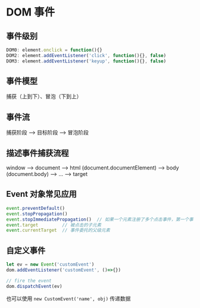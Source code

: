 # DOM 事件

## 事件级别

```javascript
DOM0: element.onclick = function(){}
DOM2: element.addEventListener('click', function(){}, false)
DOM3: element.addEventListener('keyup', function(){}, false)
```

## 事件模型

捕获（上到下）、冒泡（下到上）

## 事件流

捕获阶段 --> 目标阶段 --> 冒泡阶段

## 描述事件捕获流程

window --> document --> html (document.documentElement) --> body (document.body) --> ... --> target

## Event 对象常见应用

```javascript
event.preventDefault()
event.stopPropagation()
event.stopImmediatePropagation()  // 如果一个元素注册了多个点击事件，第一个事件触发时候想终止第二个事件处罚，在一个事件中调用此方法
event.target         // 被点击的子元素
event.currentTarget  // 事件委托的父级元素
```

## 自定义事件

```javascript
let ev = new Event('customEvent')
dom.addEventListener('customEvent', ()=>{})

// fire the event
dom.dispatchEvent(ev)
```

也可以使用 `new CustomEvent('name', obj)` 传递数据